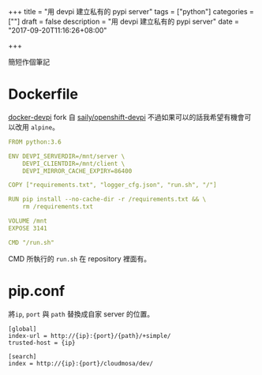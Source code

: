 +++
title = "用 devpi 建立私有的 pypi server"
tags = ["python"]
categories = [""]
draft = false 
description = "用 devpi 建立私有的 pypi server"
date = "2017-09-20T11:16:26+08:00"

+++

簡短作個筆記

# Dockerfile

[docker-devpi](https://github.com/Swind/docker-devpi) fork 自 [saily/openshift-devpi](https://github.com/saily/openshift-devpi)
不過如果可以的話我希望有機會可以改用 `alpine`。

```yaml
FROM python:3.6

ENV DEVPI_SERVERDIR=/mnt/server \
    DEVPI_CLIENTDIR=/mnt/client \
    DEVPI_MIRROR_CACHE_EXPIRY=86400

COPY ["requirements.txt", "logger_cfg.json", "run.sh", "/"]

RUN pip install --no-cache-dir -r /requirements.txt && \
    rm /requirements.txt

VOLUME /mnt
EXPOSE 3141

CMD "/run.sh"
```
CMD 所執行的 `run.sh` 在 repository 裡面有。

# pip.conf

將`ip`, `port` 與 `path` 替換成自家 server 的位置。

```config
[global]
index-url = http://{ip}:{port}/{path}/+simple/
trusted-host = {ip} 

[search]
index = http://{ip}:{port}/cloudmosa/dev/
```
